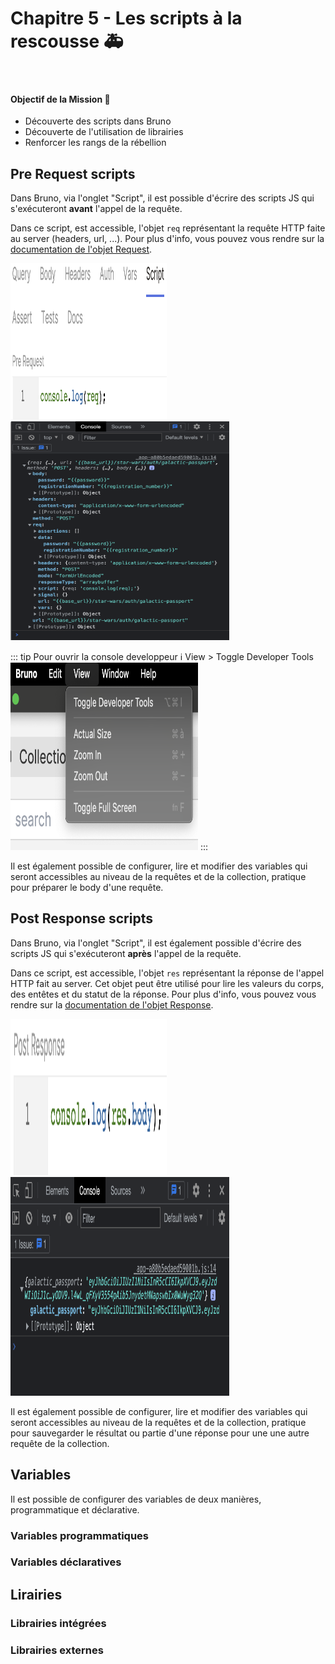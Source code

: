 # Chapitre 5 - Les scripts à la rescousse 🚑
&nbsp;

#### Objectif de la Mission 🎯
- Découverte des scripts dans Bruno
- Découverte de l'utilisation de librairies
- Renforcer les rangs de la rébellion

## Pre Request scripts

Dans Bruno, via l'onglet "Script", il est possible d'écrire des scripts JS qui s'exécuteront __avant__ l'appel de la requête.

Dans ce script, est accessible, l'objet ```req``` représentant la requête HTTP faite au server (headers, url, ...). Pour plus d'info, vous pouvez vous rendre sur la [documentation de l'objet Request](https://docs.usebruno.com/scripting/request/request-object).

<img src="./assets/bruno_pre_request_script_console_log.png" width="250" height="250">
<img src="./assets/bruno_pre_request_script_console_log_result.png" width="350" height="350">

::: tip Pour ouvrir la console developpeur ℹ️
View > Toggle Developer Tools <img src="./assets/bruno_toggle_developer_tools.png" width="300" height="300">
:::

Il est également possible de configurer, lire et modifier des variables qui seront accessibles au niveau de la requêtes et de la collection, pratique pour préparer le body d'une requête.

## Post Response scripts

Dans Bruno, via l'onglet "Script", il est également possible d'écrire des scripts JS qui s'exécuteront __après__ l'appel de la requête.

Dans ce script, est accessible, l'objet ```res``` représentant la réponse de l'appel HTTP fait au server. Cet objet peut être utilisé pour lire les valeurs du corps, des entêtes et du statut de la réponse. Pour plus d'info, vous pouvez vous rendre sur la [documentation de l'objet Response](https://docs.usebruno.com/scripting/response/response-object).

<img src="./assets/bruno_post_request_script_console_log.png" width="250" height="250">
<img src="./assets/bruno_post_request_script_console_log_result.png" width="350" height="350">

Il est également possible de configurer, lire et modifier des variables qui seront accessibles au niveau de la requêtes et de la collection, pratique pour sauvegarder le résultat ou partie d'une réponse pour une une autre requête de la collection.

## Variables

Il est possible de configurer des variables de deux manières, programmatique et déclarative.

### Variables programmatiques



### Variables déclaratives

## Lirairies

### Librairies intégrées

### Librairies externes